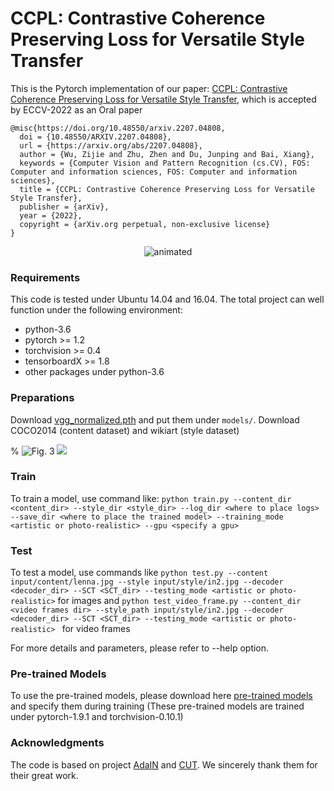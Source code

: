 # CCPL: Contrastive Coherence Preserving Loss for Versatile Style Transfer

This is the Pytorch implementation of our paper: [CCPL: Contrastive Coherence Preserving Loss for Versatile Style Transfer](https://arxiv.org/abs/2207.04808), which is accepted by ECCV-2022 as an Oral paper

```
@misc{https://doi.org/10.48550/arxiv.2207.04808,
  doi = {10.48550/ARXIV.2207.04808},
  url = {https://arxiv.org/abs/2207.04808},
  author = {Wu, Zijie and Zhu, Zhen and Du, Junping and Bai, Xiang},
  keywords = {Computer Vision and Pattern Recognition (cs.CV), FOS: Computer and information sciences, FOS: Computer and information sciences},
  title = {CCPL: Contrastive Coherence Preserving Loss for Versatile Style Transfer},
  publisher = {arXiv},
  year = {2022},
  copyright = {arXiv.org perpetual, non-exclusive license}
}
```

<p align="center">
  <img src="https://user-images.githubusercontent.com/108389661/176405561-8a5153dc-6c70-4f34-9113-850bb4705266.gif" alt="animated" />
</p>


### Requirements

This code is tested under Ubuntu 14.04 and 16.04. The total project can well function under the following environment: 

* python-3.6 
* pytorch >= 1.2
* torchvision >= 0.4
* tensorboardX >= 1.8
* other packages under python-3.6

### Preparations

Download [vgg_normalized.pth](https://drive.google.com/file/d/1EpkBA2K2eYILDSyPTt0fztz59UjAIpZU/view?usp=sharing) and put them under `models/`. Download COCO2014 (content dataset) and wikiart (style dataset)

% ![Fig. 3](https://github.com/JarrentWu1031/CCPL/blob/main/images/Fig.%203.jpg)
<img src="https://github.com/JarrentWu1031/CCPL/blob/main/images/Fig.%203.jpg" width=%40>

### Train

To train a model, use command like: 
`python train.py --content_dir <content_dir> --style_dir <style_dir> --log_dir <where to place logs> --save_dir <where to place the trained model> --training_mode <artistic or photo-realistic> --gpu <specify a gpu>`

### Test

To test a model, use commands like 
`python test.py --content input/content/lenna.jpg --style input/style/in2.jpg --decoder <decoder_dir> --SCT <SCT_dir> --testing_mode <artistic or photo-realistic>` for images and 
`python test_video_frame.py --content_dir <video frames dir> --style_path input/style/in2.jpg --decoder <decoder_dir> --SCT <SCT_dir> --testing_mode <artistic or photo-realistic> `  for video frames 

For more details and parameters, please refer to --help option.

### Pre-trained Models

To use the pre-trained models, please download here [pre-trained models](https://drive.google.com/drive/folders/1XxhpzFqCVvboIyXKLfb2ocJZabPYu3pi?usp=sharing) and specify them during training (These pre-trained models are trained under pytorch-1.9.1 and torchvision-0.10.1)

### Acknowledgments

The code is based on project [AdaIN](https://github.com/naoto0804/pytorch-AdaIN) and [CUT](https://github.com/taesungp/contrastive-unpaired-translation). We sincerely thank them for their great work.
